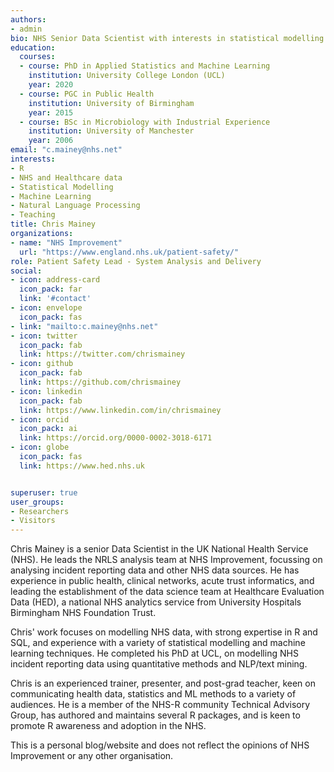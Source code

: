 ```yaml
---
authors:
- admin
bio: NHS Senior Data Scientist with interests in statistical modelling and machine learning in healthcare data.
education:
  courses:
  - course: PhD in Applied Statistics and Machine Learning
    institution: University College London (UCL)
    year: 2020
  - course: PGC in Public Health
    institution: University of Birmingham
    year: 2015
  - course: BSc in Microbiology with Industrial Experience
    institution: University of Manchester
    year: 2006
email: "c.mainey@nhs.net"
interests:
- R
- NHS and Healthcare data
- Statistical Modelling
- Machine Learning
- Natural Language Processing
- Teaching
title: Chris Mainey
organizations:
- name: "NHS Improvement"
  url: "https://www.england.nhs.uk/patient-safety/"
role: Patient Safety Lead - System Analysis and Delivery
social:
- icon: address-card
  icon_pack: far
  link: '#contact'
- icon: envelope
  icon_pack: fas
- link: "mailto:c.mainey@nhs.net"
- icon: twitter
  icon_pack: fab
  link: https://twitter.com/chrismainey
- icon: github
  icon_pack: fab
  link: https://github.com/chrismainey
- icon: linkedin
  icon_pack: fab
  link: https://www.linkedin.com/in/chrismainey
- icon: orcid
  icon_pack: ai
  link: https://orcid.org/0000-0002-3018-6171
- icon: globe
  icon_pack: fas
  link: https://www.hed.nhs.uk


superuser: true
user_groups:
- Researchers
- Visitors
---
```


Chris Mainey is a senior Data Scientist in the UK National Health Service (NHS).  He leads the NRLS analysis team at NHS Improvement, focussing on analysing incident reporting data and other NHS data sources.  He has experience in public health, clinical networks, acute trust informatics, and leading the establishment of the data science team at Healthcare Evaluation Data (HED), a national NHS analytics service from University Hospitals Birmingham NHS Foundation Trust.

Chris' work focuses on modelling NHS data, with strong expertise in R and SQL, and experience with a variety of statistical modelling and machine learning techniques.  He completed his PhD at UCL, on modelling NHS incident reporting data using quantitative methods and NLP/text mining.

Chris is an experienced trainer, presenter, and post-grad teacher, keen on communicating health data, statistics and ML methods to a variety of audiences. He is a member of the NHS-R community Technical Advisory Group, has authored and maintains several R packages, and is keen to promote R awareness and adoption in the NHS.
 
This is a personal blog/website and does not reflect the opinions of NHS Improvement or any other organisation.
